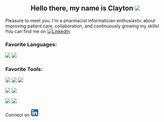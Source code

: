 <h2 align = "center"> Hello there, my name is Clayton  <img src="https://github.com/claytonjhamilton/claytonjhamilton/blob/main/images/waving_hand.gif" width="30px">
</h2>

Pleasure to meet you. I'm a pharmacist informatician enthusiastic about improving patient care, collaboration, and continuously growing my skills!  You can find me on [![LinkedIn][1.0]][1.1].

[1.0]: https://raw.githubusercontent.com/claytonjhamilton/claytonjhamilton/blob/main/images/linkedin.png (LinkedIn icon)
[1.1]: www.linkedin.com/in/clayton-j-hamilton

### **Favorite Languages:**

<code><img height="20" src="https://img.shields.io/badge/-SQL-green?logo=codepen&logoColor=white"></code>
<code><img height="20" src="https://img.shields.io/badge/Python-%233776AB.svg?logo=python&logoColor=white"></code>

### **Favorite Tools:**

<code><img height="20" src="https://img.shields.io/badge/-Microsoft%20SQL%20Server-grey?logo=microsoft-sql-server&logoColor=red"></code>
<code><img height="20" src="https://img.shields.io/badge/-Visual%20Studio%20Code-blue?logo=visual-studio-code"></code>
<code><img height="20" src="https://img.shields.io/badge/-Visual%20Studio-purple?logo=visual-studio"></code>

<code><img height="20" src="https://img.shields.io/badge/-Report%20Builder-white?logo=Power%20BI&logoColor=red"></code>
<code><img height="20" src="https://img.shields.io/badge/-PowerBI-black?logo=Power%20BI&logoColor=yellow"></code>

<code><img height="20" src="https://img.shields.io/badge/-Git-9cf?logo=git"></code>
<code><img height="20" src="https://img.shields.io/badge/-GitHub-black?logo=GitHub"></code>

<p> Connect on 
  <a href="www.linkedin.com/in/clayton-j-hamilton" title="Redirect to LinkedIn profile">
    <img src="images/linkedin.png" alt="homepage" alt="drawing" width="25" />
  </a>
</p>




